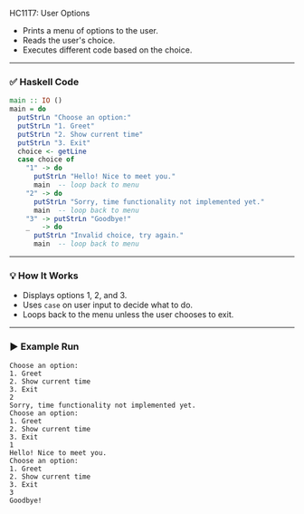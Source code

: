 HC11T7: User Options

* Prints a menu of options to the user.
* Reads the user's choice.
* Executes different code based on the choice.

---

### ✅ Haskell Code

```haskell
main :: IO ()
main = do
  putStrLn "Choose an option:"
  putStrLn "1. Greet"
  putStrLn "2. Show current time"
  putStrLn "3. Exit"
  choice <- getLine
  case choice of
    "1" -> do
      putStrLn "Hello! Nice to meet you."
      main  -- loop back to menu
    "2" -> do
      putStrLn "Sorry, time functionality not implemented yet."
      main  -- loop back to menu
    "3" -> putStrLn "Goodbye!"
    _   -> do
      putStrLn "Invalid choice, try again."
      main  -- loop back to menu
```

---

### 💡 How It Works

* Displays options 1, 2, and 3.
* Uses `case` on user input to decide what to do.
* Loops back to the menu unless the user chooses to exit.

---

### ▶ Example Run

```
Choose an option:
1. Greet
2. Show current time
3. Exit
2
Sorry, time functionality not implemented yet.
Choose an option:
1. Greet
2. Show current time
3. Exit
1
Hello! Nice to meet you.
Choose an option:
1. Greet
2. Show current time
3. Exit
3
Goodbye!
```
